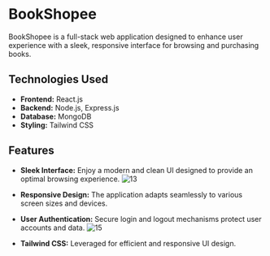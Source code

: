 # BookShopee

BookShopee is a full-stack web application designed to enhance user experience with a sleek, responsive interface for browsing and purchasing books.

## Technologies Used

- **Frontend:** React.js
- **Backend:** Node.js, Express.js
- **Database:** MongoDB
- **Styling:** Tailwind CSS

## Features

- **Sleek Interface:** Enjoy a modern and clean UI designed to provide an optimal browsing experience.
  ![13](https://github.com/Anurag29Nitrr/BookShopee/assets/120914452/1b568f80-e624-47b0-af19-e9729fae3bf4)

- **Responsive Design:** The application adapts seamlessly to various screen sizes and devices.
- **User Authentication:** Secure login and logout mechanisms protect user accounts and data.
  ![15](https://github.com/Anurag29Nitrr/BookShopee/assets/120914452/25c136c6-51db-4903-b02e-02863040edc3)

- **Tailwind CSS:** Leveraged for efficient and responsive UI design.



